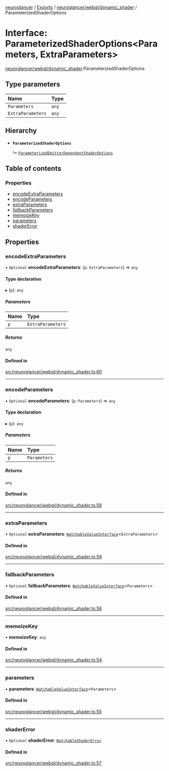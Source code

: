 [neuroglancer](../README.md) / [Exports](../modules.md) / [neuroglancer/webgl/dynamic\_shader](../modules/neuroglancer_webgl_dynamic_shader.md) / ParameterizedShaderOptions

# Interface: ParameterizedShaderOptions<Parameters, ExtraParameters\>

[neuroglancer/webgl/dynamic_shader](../modules/neuroglancer_webgl_dynamic_shader.md).ParameterizedShaderOptions

## Type parameters

| Name | Type |
| :------ | :------ |
| `Parameters` | `any` |
| `ExtraParameters` | `any` |

## Hierarchy

- **`ParameterizedShaderOptions`**

  ↳ [`ParameterizedEmitterDependentShaderOptions`](neuroglancer_webgl_dynamic_shader.ParameterizedEmitterDependentShaderOptions.md)

## Table of contents

### Properties

- [encodeExtraParameters](neuroglancer_webgl_dynamic_shader.ParameterizedShaderOptions.md#encodeextraparameters)
- [encodeParameters](neuroglancer_webgl_dynamic_shader.ParameterizedShaderOptions.md#encodeparameters)
- [extraParameters](neuroglancer_webgl_dynamic_shader.ParameterizedShaderOptions.md#extraparameters)
- [fallbackParameters](neuroglancer_webgl_dynamic_shader.ParameterizedShaderOptions.md#fallbackparameters)
- [memoizeKey](neuroglancer_webgl_dynamic_shader.ParameterizedShaderOptions.md#memoizekey)
- [parameters](neuroglancer_webgl_dynamic_shader.ParameterizedShaderOptions.md#parameters)
- [shaderError](neuroglancer_webgl_dynamic_shader.ParameterizedShaderOptions.md#shadererror)

## Properties

### encodeExtraParameters

• `Optional` **encodeExtraParameters**: (`p`: `ExtraParameters`) => `any`

#### Type declaration

▸ (`p`): `any`

##### Parameters

| Name | Type |
| :------ | :------ |
| `p` | `ExtraParameters` |

##### Returns

`any`

#### Defined in

[src/neuroglancer/webgl/dynamic_shader.ts:60](https://github.com/ActiveBrainAtlas2/neuroglancer/blob/91617476/src/neuroglancer/webgl/dynamic_shader.ts#L60)

___

### encodeParameters

• `Optional` **encodeParameters**: (`p`: `Parameters`) => `any`

#### Type declaration

▸ (`p`): `any`

##### Parameters

| Name | Type |
| :------ | :------ |
| `p` | `Parameters` |

##### Returns

`any`

#### Defined in

[src/neuroglancer/webgl/dynamic_shader.ts:58](https://github.com/ActiveBrainAtlas2/neuroglancer/blob/91617476/src/neuroglancer/webgl/dynamic_shader.ts#L58)

___

### extraParameters

• `Optional` **extraParameters**: [`WatchableValueInterface`](neuroglancer_trackable_value.WatchableValueInterface.md)<`ExtraParameters`\>

#### Defined in

[src/neuroglancer/webgl/dynamic_shader.ts:59](https://github.com/ActiveBrainAtlas2/neuroglancer/blob/91617476/src/neuroglancer/webgl/dynamic_shader.ts#L59)

___

### fallbackParameters

• `Optional` **fallbackParameters**: [`WatchableValueInterface`](neuroglancer_trackable_value.WatchableValueInterface.md)<`Parameters`\>

#### Defined in

[src/neuroglancer/webgl/dynamic_shader.ts:56](https://github.com/ActiveBrainAtlas2/neuroglancer/blob/91617476/src/neuroglancer/webgl/dynamic_shader.ts#L56)

___

### memoizeKey

• **memoizeKey**: `any`

#### Defined in

[src/neuroglancer/webgl/dynamic_shader.ts:54](https://github.com/ActiveBrainAtlas2/neuroglancer/blob/91617476/src/neuroglancer/webgl/dynamic_shader.ts#L54)

___

### parameters

• **parameters**: [`WatchableValueInterface`](neuroglancer_trackable_value.WatchableValueInterface.md)<`Parameters`\>

#### Defined in

[src/neuroglancer/webgl/dynamic_shader.ts:55](https://github.com/ActiveBrainAtlas2/neuroglancer/blob/91617476/src/neuroglancer/webgl/dynamic_shader.ts#L55)

___

### shaderError

• `Optional` **shaderError**: [`WatchableShaderError`](../modules/neuroglancer_webgl_dynamic_shader.md#watchableshadererror)

#### Defined in

[src/neuroglancer/webgl/dynamic_shader.ts:57](https://github.com/ActiveBrainAtlas2/neuroglancer/blob/91617476/src/neuroglancer/webgl/dynamic_shader.ts#L57)
